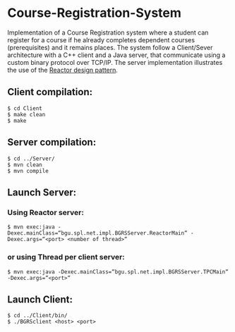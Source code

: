 # Course-Registration-System

Implementation of a Course Registration system where a student can register for a course if he already completes dependent courses (prerequisites) and it remains places.
The system follow a Client/Sever architecture with a C++ client and a Java server, that communicate using a custom binary protocol over TCP/IP.
The server implementation illustrates the use of the [Reactor design pattern](https://www...).

## Client compilation:
```
$ cd Client
$ make clean
$ make
```

## Server compilation:
```
$ cd ../Server/
$ mvn clean
$ mvn compile  
```

## Launch Server:
### Using Reactor server:
```
$ mvn exec:java -Dexec.mainClass=“bgu.spl.net.impl.BGRSServer.ReactorMain“ -Dexec.args=“<port> <number of thread>“
```
### or using Thread per client server:
```
$ mvn exec:java -Dexec.mainClass=“bgu.spl.net.impl.BGRSServer.TPCMain“ -Dexec.args=“<port>“
```

## Launch Client:
```
$ cd ../Client/bin/
$ ./BGRSclient <host> <port>
```
